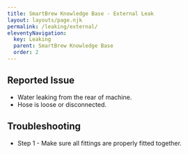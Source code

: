 ```yaml
---
title: SmartBrew Knowledge Base - External Leak
layout: layouts/page.njk
permalink: /leaking/external/
eleventyNavigation:
  key: Leaking
  parent: SmartBrew Knowledge Base
  order: 2
---
```

## Reported Issue

- Water leaking from the rear of machine.
- Hose is loose or disconnected.

## Troubleshooting

- Step 1 - Make sure all fittings are properly fitted together.
